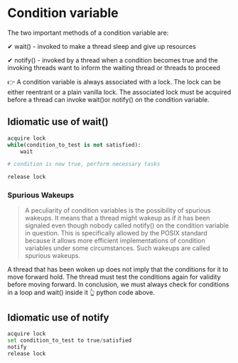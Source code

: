# Condition variable

The two important methods of a condition variable are:

✔ wait() - invoked to make a thread sleep and give up resources

✔ notify() - invoked by a thread when a condition becomes true and the invoking threads want to inform the waiting thread or threads to proceed

👉 A condition variable is always associated with a lock. The lock can be either reentrant or a plain vanilla lock. The associated lock must be acquired before a thread can invoke wait()or notify() on the condition variable.

## Idiomatic use of wait()
```python
acquire lock
while(condition_to_test is not satisfied):
    wait

# condition is now true, perform necessary tasks

release lock
```

### Spurious Wakeups
>A peculiarity of condition variables is the possibility of spurious wakeups. It means that a thread might wakeup as if it has been signaled even though nobody called notify() on the condition variable in question. This is specifically allowed by the POSIX standard because it allows more efficient implementations of condition variables under some circumstances. Such wakeups are called spurious wakeups.

A thread that has been woken up does not imply that the conditions for it to move forward hold. The thread must test the conditions again for validity before moving forward. 
In conclusion, we must always check for conditions in a loop and wait() inside it 👆 python code above.

## Idiomatic use of notify
```python
acquire lock
set condition_to_test to true/satisfied
notify
release lock
```


